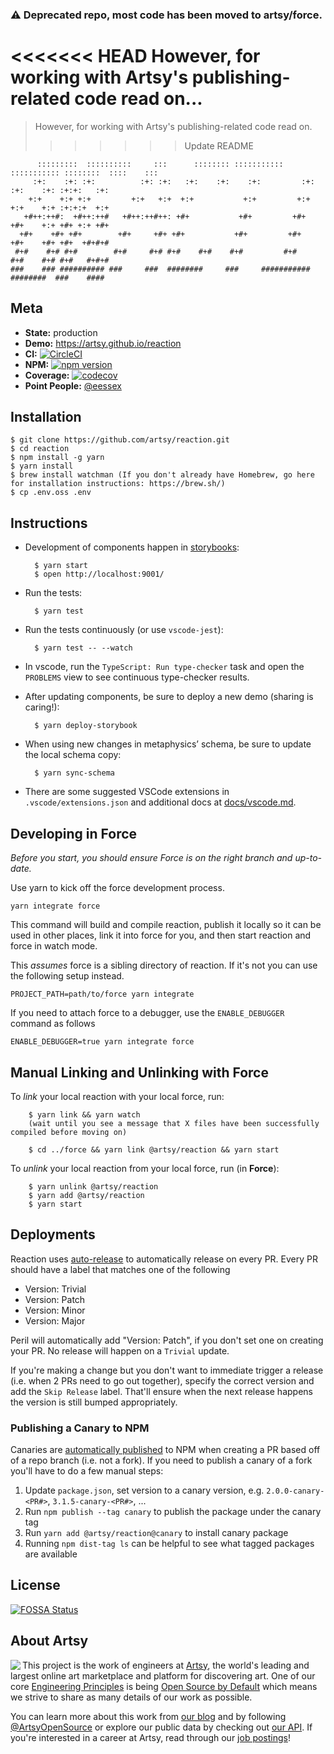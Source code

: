 ### ⚠️ Deprecated repo, most code has been moved to artsy/force.

<<<<<<< HEAD
However, for working with Artsy's publishing-related code read on...
=======
> However, for working with Artsy's publishing-related code read on.
>>>>>>> Update README

```
      :::::::::  ::::::::::     :::      :::::::: ::::::::::: ::::::::::: ::::::::  ::::    :::
     :+:    :+: :+:          :+: :+:   :+:    :+:    :+:         :+:    :+:    :+: :+:+:   :+:
    +:+    +:+ +:+         +:+   +:+  +:+           +:+         +:+    +:+    +:+ :+:+:+  +:+
   +#++:++#:  +#++:++#   +#++:++#++: +#+           +#+         +#+    +#+    +:+ +#+ +:+ +#+
  +#+    +#+ +#+        +#+     +#+ +#+           +#+         +#+    +#+    +#+ +#+  +#+#+#
 #+#    #+# #+#        #+#     #+# #+#    #+#    #+#         #+#    #+#    #+# #+#   #+#+#
###    ### ########## ###     ###  ########     ###     ########### ########  ###    ####
```

## Meta

- **State:** production
- **Demo:** <https://artsy.github.io/reaction>
- **CI:** [![CircleCI](https://circleci.com/gh/artsy/reaction.svg?style=shield)](https://circleci.com/gh/artsy/reaction)
- **NPM:** [![npm version](https://badge.fury.io/js/%40artsy%2Freaction.svg)](https://www.npmjs.com/package/@artsy/reaction)
- **Coverage:** [![codecov](https://codecov.io/gh/artsy/reaction/branch/master/graph/badge.svg)](https://codecov.io/gh/artsy/reaction)
- **Point People:** [@eessex](https://github.com/eessex)

## Installation

    $ git clone https://github.com/artsy/reaction.git
    $ cd reaction
    $ npm install -g yarn
    $ yarn install
    $ brew install watchman (If you don't already have Homebrew, go here for installation instructions: https://brew.sh/)
    $ cp .env.oss .env

## Instructions

- Development of components happen in [storybooks](https://storybook.js.org/):

        $ yarn start
        $ open http://localhost:9001/

- Run the tests:

        $ yarn test

- Run the tests continuously (or use `vscode-jest`):

        $ yarn test -- --watch

- In vscode, run the `TypeScript: Run type-checker` task and open the `PROBLEMS` view to see continuous type-checker
  results.

- After updating components, be sure to deploy a new demo (sharing is caring!):

        $ yarn deploy-storybook

- When using new changes in metaphysics’ schema, be sure to update the local schema copy:

        $ yarn sync-schema

* There are some suggested VSCode extensions in `.vscode/extensions.json` and additional docs at [docs/vscode.md](docs/vscode.md).

## Developing in Force

_Before you start, you should ensure Force is on the right branch and up-to-date._

Use yarn to kick off the force development process.

```
yarn integrate force
```

This command will build and compile reaction, publish it locally so it can be used
in other places, link it into force for you, and then start reaction and force in watch mode.

This _assumes_ force is a sibling directory of reaction. If it's not you can use the following
setup instead.

```
PROJECT_PATH=path/to/force yarn integrate
```

If you need to attach force to a debugger, use the `ENABLE_DEBUGGER` command as follows

```
ENABLE_DEBUGGER=true yarn integrate force
```

## Manual Linking and Unlinking with Force

To _link_ your local reaction with your local force, run:

        $ yarn link && yarn watch
        (wait until you see a message that X files have been successfully compiled before moving on)

        $ cd ../force && yarn link @artsy/reaction && yarn start

To _unlink_ your local reaction from your local force, run (in **Force**):

        $ yarn unlink @artsy/reaction
        $ yarn add @artsy/reaction
        $ yarn start

## Deployments

Reaction uses [auto-release](https://github.com/intuit/auto-release#readme) to automatically release on every PR. Every PR should have a label that matches one of the following

- Version: Trivial
- Version: Patch
- Version: Minor
- Version: Major

Peril will automatically add "Version: Patch", if you don't set one on creating your PR. No release will happen on a `Trivial` update.

If you're making a change but you don't want to immediate trigger a release (i.e. when 2 PRs need to go out together), specify the correct
version and add the `Skip Release` label. That'll ensure when the next release happens the version is still bumped appropriately.

### Publishing a Canary to NPM

Canaries are [automatically published](https://github.com/artsy/reaction/pull/3168) to NPM when creating a PR based off of a repo branch (i.e. not a fork). If you need to publish a canary of a fork you'll have to do a few manual steps:

1. Update `package.json`, set version to a canary version, e.g. `2.0.0-canary-<PR#>`, `3.1.5-canary-<PR#>`, ...
1. Run `npm publish --tag canary` to publish the package under the canary tag
1. Run `yarn add @artsy/reaction@canary` to install canary package
1. Running `npm dist-tag ls` can be helpful to see what tagged packages are available

## License

[![FOSSA Status](https://app.fossa.io/api/projects/git%2Bgithub.com%2Fartsy%2Freaction.svg?type=large)](https://app.fossa.io/projects/git%2Bgithub.com%2Fartsy%2Freaction?ref=badge_large)

## About Artsy

<a href="https://www.artsy.net/">
  <img align="left" src="https://avatars2.githubusercontent.com/u/546231?s=200&v=4"/>
</a>

This project is the work of engineers at [Artsy][footer_website], the world's
leading and largest online art marketplace and platform for discovering art.
One of our core [Engineering Principles][footer_principles] is being [Open
Source by Default][footer_open] which means we strive to share as many details
of our work as possible.

You can learn more about this work from [our blog][footer_blog] and by following
[@ArtsyOpenSource][footer_twitter] or explore our public data by checking out
[our API][footer_api]. If you're interested in a career at Artsy, read through
our [job postings][footer_jobs]!

[footer_website]: https://www.artsy.net/
[footer_principles]: culture/engineering-principles.md
[footer_open]: culture/engineering-principles.md#open-source-by-default
[footer_blog]: https://artsy.github.io/
[footer_twitter]: https://twitter.com/ArtsyOpenSource
[footer_api]: https://developers.artsy.net/
[footer_jobs]: https://www.artsy.net/jobs
